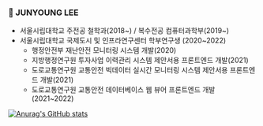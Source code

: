 ### 🥰 JUNYOUNG LEE


- 서울시립대학교 주전공 철학과(2018~) / 복수전공 컴퓨터과학부(2019~)
- 서울시립대학교 국제도시 및 인프라연구센터 학부연구생 (2020~2022)
  - 행정안전부 재난안전 모니터링 시스템 개발(2020)
  - 지방행정연구원 투자사업 이력관리 시스템 제안서용 프론트엔드 개발(2021)
  - 도로교통연구원 교통안전 빅데이터 실시간 모니터링 시스템 제안서용 프론트엔드 개발(2021)
  - 도로교통연구원 교통안전 데이터베이스 웹 뷰어 프론트엔드 개발(2021~2022)


[![Anurag's GitHub stats](https://github-readme-stats.vercel.app/api?username=leegwae)](https://github.com/anuraghazra/github-readme-stats)
